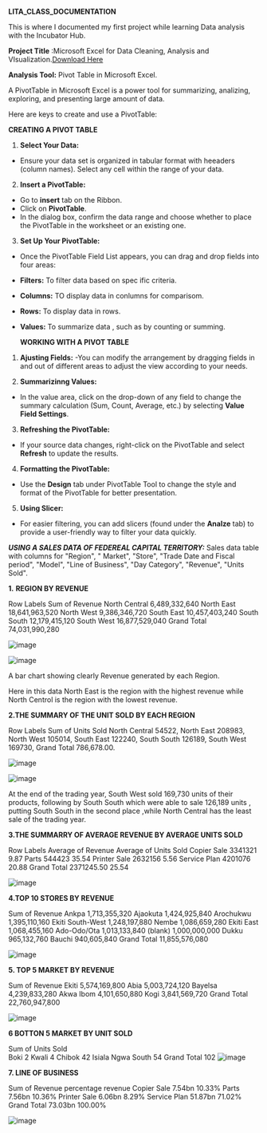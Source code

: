  **LITA_CLASS_DOCUMENTATION**

This is where I documented my first project while learning Data analysis with the Incubator  Hub.

**Project Title** :Microsoft Excel for Data Cleaning, Analysis and VIsualization.[Download Here](https://www.microsoft.com)

**Analysis Tool:** Pivot Table in Microsoft Excel.

A PivotTable in Microsoft Excel is a power tool for summarizing, analizing, exploring, and presenting large amount of data.

Here are keys to create and use a PivotTable:

**CREATING A PIVOT TABLE**

1. **Select Your Data:**

- Ensure your data set is organized in tabular format with heeaders (column names). Select any cell within the range of your data.

2. **Insert a PivotTable:**
- Go to **insert** tab on the Ribbon.
- Click on **PivotTable**.
- In the dialog box, confirm the data range and choose whether to place the PivotTable in the worksheet or an existing one.

3. **Set Up Your PivotTable:**
- Once the PivotTable Field List appears, you can drag and drop fields into four areas:
- **Filters:** To filter data based on spec
  ific criteria.
- **Columns:** TO display data in conlumns for comparisom.
- **Rows:** To  display data in rows.
- **Values:** To summarize data , such as by counting or summing.

  **WORKING WITH A PIVOT TABLE**
1. **Ajusting Fields:**
-You can modify the arrangement by dragging fields in and out of different areas to adjust the view according to your needs.

2. **Summarizinng Values:**
- In the value area, click on the drop-down of any field to change the summary calculation (Sum, Count, Average, etc.) by selecting **Value Field Settings**.

3. **Refreshing the PivotTable:**
- If your source data changes, right-click on the PivotTable and select **Refresh** to update the results.

4. **Formatting the PivotTable:**
- Use the **Design** tab under PivotTable Tool to change the style and format of the PivotTable for better presentation.

5. **Using Slicer:**
- For easier filtering, you can add slicers (found under the **Analze** tab) to provide a user-friendly way to filter your data quickly. 
 
     
***USING A SALES DATA OF FEDEREAL CAPITAL TERRITORY:***
Sales data table  with columns for "Region", " Market", "Store",  "Trade Date and Fiscal period", "Model", "Line of Business", "Day Category", "Revenue", "Units Sold".


**1.** **REGION BY REVENUE** 

Row Labels	Sum of Revenue 
North Central	6,489,332,640
North East	18,641,963,520
North West	9,386,346,720
South East	10,457,403,240
South South	12,179,415,120
South West	16,877,529,040
Grand Total	74,031,990,280
	
![image](https://github.com/user-attachments/assets/068ac6f4-c750-4b8b-8d9e-414806cb0b86)


![image](https://github.com/user-attachments/assets/4e6f884e-90bf-431e-85fb-0293d119a384)

A bar chart showing clearly Revenue generated by each Region.

Here in this data North East is the region with the highest revenue while North Centrol is the region with the lowest revenue.


	

**2.THE SUMMARY OF THE UNIT SOLD BY EACH REGION** 

Row Labels	Sum of Units Sold 
North Central	54522, 
North East	208983,
North West	105014,
South East	122240,
South South	126189,
South West	169730,
Grand Total     786,678.00. 

![image](https://github.com/user-attachments/assets/3932e5f6-1d8b-4e2d-9d33-ed63c2afb2ac)

			
			
![image](https://github.com/user-attachments/assets/957863f9-ade7-4b78-a192-daaa953cdbe7)


At the end of the trading year, South West sold 169,730 units of their products, following by South South which were able to sale 126,189 units , putting South South in the second place ,while North Central has the least sale of the trading year.



**3.THE SUMMARRY OF AVERAGE REVENUE BY AVERAGE UNITS SOLD**

Row Labels	Average of Revenue 	Average of Units Sold 
Copier Sale	3341321	9.87
Parts	         544423	35.54
Printer Sale	2632156	5.56
Service Plan	4201076	20.88
Grand Total	2371245.50	25.54


![image](https://github.com/user-attachments/assets/2dfca69c-7471-4f89-b4e5-c452f161a796)


					
					
					

	
**4.TOP 10 STORES BY REVENUE**

Sum of Revenue 
Ankpa	1,713,355,320
Ajaokuta	1,424,925,840
Arochukwu	1,395,110,160
Ekiti South-West	1,248,197,880
Nembe	1,086,659,280
Ekiti East	1,068,455,160
Ado-Odo/Ota	1,013,133,840
(blank)	1,000,000,000
Dukku	965,132,760
Bauchi	940,605,840
Grand Total	11,855,576,080

![image](https://github.com/user-attachments/assets/d8401e8c-9018-4cdf-866e-fe0084ea6853)




**5. TOP 5 MARKET BY REVENUE**

Sum of Revenue 
Ekiti	5,574,169,800
Abia	5,003,724,120
Bayelsa	4,239,833,280
Akwa Ibom	4,101,650,880
Kogi	3,841,569,720
Grand Total	22,760,947,800

![image](https://github.com/user-attachments/assets/ba94edb1-d806-4f6d-bee0-e8c697f2edb5)


**6 BOTTON 5 MARKET BY UNIT SOLD**

Sum of Units Sold 	
Boki	2
Kwali	4
Chibok	42
Isiala Ngwa South	54
Grand Total	102
![image](https://github.com/user-attachments/assets/bed96d2d-cd1e-4bac-b760-b580823f3973)


**7. LINE OF BUSINESS**

Sum of Revenue 	percentage revenue
Copier Sale	7.54bn	10.33%
Parts	        7.56bn	10.36%
Printer Sale	6.06bn	8.29%
Service Plan	51.87bn	71.02%
Grand Total	73.03bn	100.00%

![image](https://github.com/user-attachments/assets/dffcdf94-fb39-4c53-8987-c60d99b835cb)


